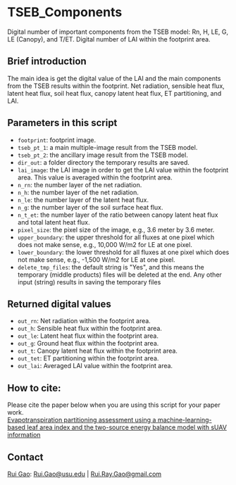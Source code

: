 # TSEB_Components
Digital number of important components from the TSEB model: Rn, H, LE, G, LE (Canopy), and T/ET.
Digital number of LAI within the footprint area.

## Brief introduction
The main idea is get the digital value of the LAI and the main components from the TSEB results within the footprint. Net radiation, sensible heat flux, latent heat flux, soil heat flux, canopy latent heat flux, ET partitioning, and LAI.

## Parameters in this script
- `footprint`: footprint image.
- `tseb_pt_1`: a main multiple-image result from the TSEB model.
- `tseb_pt_2`: the ancillary image result from the TSEB model.
- `dir_out`: a folder directory the temporary results are saved.
- `lai_image`: the LAI image in order to get the LAI value within the footprint area. This value is averaged within the footprint area.
- `n_rn`: the number layer of the net radiation.
- `n_h`: the number layer of the net radiation.
- `n_le`: the number layer of the latent heat flux.
- `n_g`: the number layer of the soil surface heat flux.
- `n_t_et`: the number layer of the ratio between canopy latent heat flux and total latent heat flux.
- `pixel_size`: the pixel size of the image, e.g., 3.6 meter by 3.6 meter.
- `upper_boundary`: the upper threshold for all fluxes at one pixel which does not make sense, e.g., 10,000 W/m2 for LE at one pixel.
- `lower_boundary`: the lower threshold for all fluxes at one pixel which does not make sense, e.g., -1,500 W/m2 for LE at one pixel.
- `delete_tmp_files`: the default string is "Yes", and this means the temporary (middle products) files will be deleted at the end. Any other input (string) results in saving the temporary files

## Returned digital values
- `out_rn`: Net radiation within the footprint area.
- `out_h`: Sensible heat flux within the footprint area.
- `out_le`: Latent heat flux within the footprint area.
- `out_g`: Ground heat flux within the footprint area.
- `out_t`: Canopy latent heat flux within the footprint area.
- `out_tet`: ET partitioning within the footprint area.
- `out_lai`: Averaged LAI value within the footprint area.

## How to cite:
Please cite the paper below when you are using this script for your paper work.<br>
[Evapotranspiration partitioning assessment using a machine-learning-based leaf area index and the two-source energy balance model with sUAV information](https://www.researchgate.net/publication/350820947_Evapotranspiration_partitioning_assessment_using_a_machine-learning-based_leaf_area_index_and_the_two-source_energy_balance_model_with_sUAV_information)

## Contact
[Rui Gao](https://www.researchgate.net/profile/Rui-Gao-55): Rui.Gao@usu.edu | Rui.Ray.Gao@gmail.com
